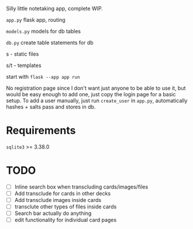 Silly little notetaking app, complete WIP.

`app.py` flask app, routing

`models.py` models for db tables

`db.py` create table statements for db

s - static files

s/t - templates

start with `flask --app app run`

No registration page since I don't want just anyone to be able to use it, but would be easy enough to add one, just copy the login page for a basic setup.
To add a user manually, just run `create_user` in `app.py`, automatically hashes + salts pass and stores in db.

# Requirements
`sqlite3` >= 3.38.0

# TODO
- [ ] Inline search box when transcluding cards/images/files
- [ ] Add transclude for cards in other decks
- [ ] Add transclude images inside cards
- [ ] transclute other types of files inside cards
- [ ] Search bar actually do anything
- [ ] edit functionality for individual card pages
